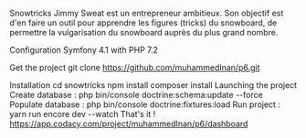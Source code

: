 Snowtricks
Jimmy Sweat est un entrepreneur ambitieux. Son objectif est d'en faire un outil pour apprendre les figures (tricks) du snowboard, de permettre la vulgarisation du snowboard auprès du plus grand nombre.

Configuration
Symfony 4.1 with PHP 7.2

Get the project
git clone https://github.com/muhammedInan/p6.git

Installation
cd snowtricks
npm install
composer install
Launching the project
Create database : php bin/console doctrine:schema:update --force
Populate database : php bin/console doctrine:fixtures:load
Run project : yarn run encore dev --watch
That's it !
https://app.codacy.com/project/muhammedInan/p6/dashboard
